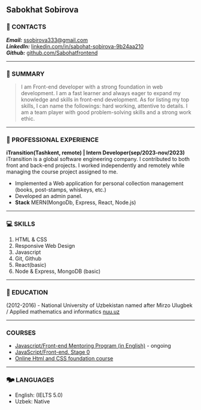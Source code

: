 
## Sabokhat Sobirova

### &#128231; CONTACTS
 ***Email:*** [ssobirova333@gmail.com](https://ssobirova333@gmail.com)\
 ***LinkedIn:*** [linkedin.com/in/sabohat-sobirova-9b24aa210](https://www.linkedin.com/in/sabohat-sobirova-9b24aa210)\
 ***Github:*** [github.com/Sabohatfrontend](https://github.com/Sabohatfrontend)

___

### &#128105; SUMMARY
>I am Front-end developer with a strong foundation in web development. I am a fast learner and always eager to expand my knowledge and skills in front-end development. As for listing my top skills, I can name the followings: hard working, attentive to details. I am a team player with good problem-solving skills and a strong work ethic.

___
### &#128188; PROFESSIONAL EXPERIENCE
 **iTransition(Tashkent, remote) | Intern Developer(sep/2023-nov/2023)**\
 iTransition is a global software engineering company. I contributed to both front and back-end projects. I worked independently and remotely while managing the course project assigned to me.
* Implemented a Web application for personal collection management (books, post-stamps, whiskeys, etc.)
* Developed an admin panel.
* **Stack** MERN(MongoDb, Express, React, Node.js)

___
### &#128187; SKILLS
1. HTML & CSS
1. Responsive Web Design
1. Javascript
1. Git, Github
1. React(basic)
1. Node & Express, MongoDB (basic)
___
### &#127979; EDUCATION
(2012-2016) - National University of Uzbekistan named after Mirzo Ulugbek / Applied mathematics and informatics [nuu.uz](https://nuu.uz)

___

### COURSES
* [Javascript/Front-end Mentoring Program (in English)](https://rs.school/js-en/) - ongoing
* [JavaScript/Front-end. Stage 0](https://rs.school/js-stage0/)
* [Online Html and CSS foundation course](https://youtu.be/h2ucBIYlS1Q?si=CLbTA2G-zNicWqE_)

___

### &#128491; LANGUAGES
* English: (IELTS 5.0)
* Uzbek: Native

